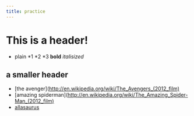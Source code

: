 ```yaml
---
title: practice
---
```


# This is a header!

* plain
	*1
	*2
	*3
	__bold__
	_italisized_

## a smaller header

+ [the avenger](http://en.wikipedia.org/wiki/The_Avengers_(2012_film)
+ [amazing spiderman](http://en.wikipedia.org/wiki/The_Amazing_Spider-Man_(2012_film)
+ [allasaurus](http://www.google.com/url?sa=i&rct=j&q=allosaurus&source=images&cd=&cad=rja&docid=D3yA_lnC7Tc6dM&tbnid=IuRFVYvZn45y5M:&ved=0CAUQjRw&url=http%3A%2F%2Fsauropedia.wordpress.com%2F2011%2F06%2F16%2Fallosaurus%2F&ei=IKmBUarvH9S50QHbsYGABQ&bvm=bv.45921128,d.dmQ&psig=AFQjCNGqUsnSKekxeiyaWmiWIMIpXInl7Q&ust=1367538317006319)


